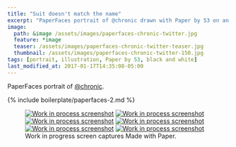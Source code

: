 ```yaml
---
title: "Suit doesn't match the name"
excerpt: "PaperFaces portrait of @chronic drawn with Paper by 53 on an iPad."
image: 
  path: &image /assets/images/paperfaces-chronic-twitter.jpg 
  feature: *image
  teaser: /assets/images/paperfaces-chronic-twitter-teaser.jpg
  thumbnail: /assets/images/paperfaces-chronic-twitter-150.jpg
tags: [portrait, illustration, Paper by 53, black and white]
last_modified_at: 2017-01-17T14:35:08-05:00
---
```


PaperFaces portrait of [@chronic](http://twitter.com/chronic).

{% include boilerplate/paperfaces-2.md %}

<figure class="third">
	<a href="/assets/images/paperfaces-chronic-process-1-lg.jpg"><img src="/assets/images/paperfaces-chronic-process-1-600.jpg" alt="Work in process screenshot"></a>
	<a href="/assets/images/paperfaces-chronic-process-2-lg.jpg"><img src="/assets/images/paperfaces-chronic-process-2-600.jpg" alt="Work in process screenshot"></a>
	<a href="/assets/images/paperfaces-chronic-process-3-lg.jpg"><img src="/assets/images/paperfaces-chronic-process-3-600.jpg" alt="Work in process screenshot"></a>
	<a href="/assets/images/paperfaces-chronic-process-4-lg.jpg"><img src="/assets/images/paperfaces-chronic-process-4-600.jpg" alt="Work in process screenshot"></a>
	<a href="/assets/images/paperfaces-chronic-process-5-lg.jpg"><img src="/assets/images/paperfaces-chronic-process-5-600.jpg" alt="Work in process screenshot"></a>
	<a href="/assets/images/paperfaces-chronic-process-5-lg.jpg"><img src="/assets/images/paperfaces-chronic-process-5-600.jpg" alt="Work in process screenshot"></a>
	<figcaption>Work in progress screen captures Made with Paper.</figcaption>
</figure>
